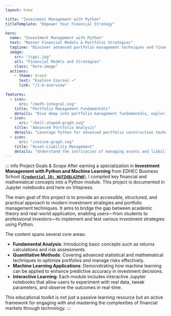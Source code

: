 ```yaml
---
layout: home

title: "Investment Management with Python"
titleTemplate: "Empower Your Financial Strategy"

hero:
  name: "Investment Management with Python"
  text: "Master Financial Models & Portfolio Strategies"
  tagline: "Discover advanced portfolio management techniques and financial analytics powered by Python and Machine Learning."
  image:
    src: "/cppi.jpg"
    alt: "Financial Models and Strategies"
    class: "hero-image"
  actions:
    - theme: brand
      text: "Explore Courses →"
      link: "/1.0-overview"

features:
  - icon:
      src: "/math-integral.svg"
    title: "Portfolio Management Fundamentals"
    details: "Dive deep into portfolio management fundamentals, exploring asset risks, returns, and optimization strategies."
  - icon:
      src: "/bell-shaped-graph.svg"
    title: "Advanced Portfolio Analysis"
    details: "Leverage Python for advanced portfolio construction techniques, including robust covariance estimation and the Black-Litterman model."
  - icon:
      src: "/cosine-graph.svg"
    title: "Asset-Liability Management"
    details: "Understand the intricacies of managing assets and liabilities to align with investment goals and risk tolerance."
---
```


<style>
:root {
  --vp-home-hero-name-color: transparent;
  --vp-home-hero-name-background: linear-gradient(120deg, #bd34fe 30%, #41d1ff);
  --vp-home-hero-image-background-image: linear-gradient(-45deg, #bd34fe 50%, #47caff 50%);
  --vp-home-hero-image-filter: blur(44px);
}

@media (min-width: 640px) {
  :root {
    --vp-home-hero-image-filter: blur(56px);
  }
}

@media (min-width: 960px) {
  :root {
    --vp-home-hero-image-filter: blur(68px);
  }
}

.custom-block.info {
  background-color: #3eaf7c;
  color: white;
  border-left: 5px solid darken(#3eaf7c, 10%);
  padding: 10px 20px;
  font-size: 20px;
  line-height: 1.5;
}

.hero-image {
  width: 200%;
  height: auto;
  max-width: 1000px;
  display: block;
  margin: 0 auto;
}
</style>

::: info Project Goals & Scope
After earning a specialization in **Investment Management with Python and Machine Learning** from EDHEC Business School ([**`Credential ID: WUTZABL42PW8`**](https://www.coursera.org/account/accomplishments/specialization/WUTZABL42PW8)), I compiled key financial and mathematical concepts into a Python module. This project is documented in Jupyter notebooks and here on Vitepress.

The main goal of this project is to provide an accessible, structured, and practical approach to modern investment strategies and portfolio management techniques. It aims to bridge the gap between academic theory and real-world application, enabling users—from students to professional investors—to implement and test various investment strategies using Python.

The content spans several core areas:

- **Fundamental Analysis**: Introducing basic concepts such as returns calculations and risk assessments.
- **Quantitative Methods**: Covering advanced statistical and mathematical techniques to optimize portfolios and manage risks effectively.
- **Machine Learning Applications**: Demonstrating how machine learning can be applied to enhance predictive accuracy in investment decisions.
- **Interactive Learning**: Each module includes interactive Jupyter notebooks that allow users to experiment with real data, tweak parameters, and observe the outcomes in real-time.

This educational toolkit is not just a passive learning resource but an active framework for engaging with and mastering the complexities of financial markets through technology.
:::
